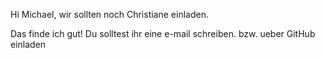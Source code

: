 Hi Michael,
wir sollten noch Christiane einladen.

Das finde ich gut!
Du solltest ihr eine e-mail schreiben.
bzw. ueber GitHub einladen